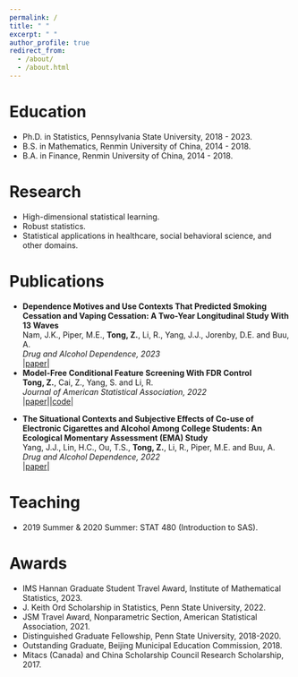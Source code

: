 ```yaml
---
permalink: /
title: " "
excerpt: " "
author_profile: true
redirect_from: 
  - /about/
  - /about.html
---
```



# Education

* Ph.D. in Statistics, Pennsylvania State University, 2018 - 2023.
* B.S. in Mathematics, Renmin University of China, 2014 - 2018.
* B.A. in Finance, Renmin University of China, 2014 - 2018. 


# Research

* High-dimensional statistical learning.
* Robust statistics.
* Statistical applications in healthcare, social behavioral science, and other domains.


# Publications

* **Dependence Motives and Use Contexts That Predicted Smoking Cessation and Vaping Cessation: A Two-Year Longitudinal Study With 13 Waves** \
  Nam, J.K., Piper, M.E., **Tong, Z.**, Li, R., Yang, J.J., Jorenby, D.E. and Buu, A. \
  *Drug and Alcohol Dependence, 2023* \
  |[paper](https://doi.org/10.1016/j.drugalcdep.2023.110871)|
* **Model-Free Conditional Feature Screening With FDR Control** \
  **Tong, Z.**, Cai, Z., Yang, S. and Li, R. \
  *Journal of American Statistical Association, 2022* \
  |[paper](https://doi.org/10.1080/01621459.2022.2063130)||[code](https://github.com/NeveTong/CIS)|
<!--* **Subtypes of Dual Users of Combustible and Electronic Cigarettes: Longitudinal Changes in Product Use and Dependence Symptomatology** \
  Buu, A., **Tong, Z.**, Cai, Z., Li, R., Yang, J.J., Jorenby, D.E. and Piper, M.E.  \
  *Nicotine & Tobacco Research, 2022* \
  |[paper](https://academic.oup.com/ntr/advance-article/doi/10.1093/ntr/ntac151/6615357)|-->
* **The Situational Contexts and Subjective Effects of Co-use of Electronic Cigarettes and Alcohol Among College Students: An Ecological Momentary Assessment (EMA) Study** \
  Yang, J.J., Lin, H.C., Ou, T.S., **Tong, Z.**, Li, R., Piper, M.E. and Buu, A. \
  *Drug and Alcohol Dependence, 2022* \
  |[paper](https://www.sciencedirect.com/science/article/abs/pii/S0376871622003313)|


# Teaching

* 2019 Summer & 2020 Summer: STAT 480 (Introduction to SAS).


# Awards

* IMS Hannan Graduate Student Travel Award, Institute of Mathematical Statistics, 2023.
* J. Keith Ord Scholarship in Statistics, Penn State University, 2022.
* JSM Travel Award, Nonparametric Section, American Statistical Association, 2021.
* Distinguished Graduate Fellowship, Penn State University, 2018-2020.
* Outstanding Graduate, Beijing Municipal Education Commission, 2018.
* Mitacs (Canada) and China Scholarship Council Research Scholarship, 2017.
